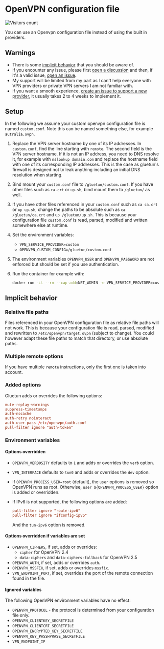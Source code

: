 # OpenVPN configuration file

![Visitors count](https://visitor-badge.laobi.icu/badge?page_id=gluetun.setup.openvpn-file)

You can use an Openvpn configuration file instead of using the built in providers.

## Warnings

- There is some [implicit behavior](#implicit-behavior) that you should be aware of.
- If you encounter any issue, please first [open a discussion](https://github.com/qdm12/gluetun/discussions/new) and then, if it's a valid issue, [open an issue](https://github.com/qdm12/gluetun/issues/new/choose).
- My support will be limited from my part as I can't help everyone with VPN providers or private VPN servers I am not familiar with.
- If you want a smooth experience, [create an issue to support a new provider](https://github.com/qdm12/gluetun/issues/new?assignees=&labels=%3Abulb%3A+New+provider&template=provider.md&title=VPN+provider+support%3A+NAME+OF+THE+PROVIDER), it usually takes 2 to 4 weeks to implement it.

## Setup

In the following we assume your custom openvpn configuration file is named `custom.conf`. Note this can be named something else, for example `autralia.ovpn`.

1. Replace the VPN server hostname by one of its IP addresses. In `custom.conf`, find the line starting with `remote`. The second field is the VPN server hostname. If it is not an IP address, you need to DNS resolve it, for example with `nslookup domain.com` and replace the hostname field with one of its corresponding IP addresses. This is the case as gluetun's firewall is designed not to leak anything including an initial DNS resolution when starting.
1. Bind mount your `custom.conf` file to `/gluetun/custom.conf`. If you have other files such as `ca.crt` or `up.sh`, bind mount them to `/gluetun/` as well.
1. If you have other files referenced in your `custom.conf` such as `ca ca.crt` or `up up.sh`, change the paths to be absolute such as `ca /gluetun/ca.crt` and `up /gluetun/up.sh`. This is because your configuration file `custom.conf` is read, parsed, modified and written somewhere else at runtime.
1. Set the environment variables:
    - `VPN_SERVICE_PROVIDER=custom`
    - `OPENVPN_CUSTOM_CONFIG=/gluetun/custom.conf`
1. The environment variables `OPENVPN_USER` and `OPENVPN_PASSWORD` are not enforced but should be set if you use authentication.
1. Run the container for example with:

    ```sh
    docker run -it --rm --cap-add=NET_ADMIN -e VPN_SERVICE_PROVIDER=custom -e OPENVPN_CUSTOM_CONFIG=/gluetun/custom.conf -v /yourpath/custom.conf:/gluetun/custom.conf:ro -e OPENVPN_USER="youruser" -e OPENVPN_PASSWORD="yourpassword" qmcgaw/gluetun
    ```

## Implicit behavior

### Relative file paths

Files referenced in your OpenVPN configuration file as relative file paths will not work.
This is because your configuration file is read, parsed, modified and rewritten to `/etc/openvpn/target.ovpn` (subject to change). You could however adapt these file paths to match that directory, or use absolute paths.

### Multiple remote options

If you have multiple `remote` instructions, only the first one is taken into account.

### Added options

Gluetun adds or overrides the following options:

```conf
mute-replay-warnings
suppress-timestamps
auth-nocache
auth-retry nointeract
auth-user-pass /etc/openvpn/auth.conf
pull-filter ignore "auth-token"
```

### Environment variables

#### Options overridden

- `OPENVPN_VERBOSITY` defaults to `1` and adds or overrides the `verb` option.
- `VPN_INTERFACE` defaults to `tun0` and adds or overrides the `dev` option.
- If `OPENVPN_PROCESS_USER=root` (default), the `user` options is removed so OpenVPN runs as root.
Otherwise, `user ${OPENVPN_PROCESS_USER}` option is added or overridden.
- If IPv6 is not supported, the following options are added:

    ```conf
    pull-filter ignore "route-ipv6"
    pull-filter ignore "ifconfig-ipv6"
    ```

    And the `tun-ipv6` option is removed.

#### Options overridden if variables are set

- `OPENVPN_CIPHERS`, if set, adds or overrides:
  - `cipher` for OpenVPN 2.4
  - `data-ciphers` and `data-ciphers-fallback` for OpenVPN 2.5
- `OPENVPN_AUTH`, if set, adds or overrides `auth`.
- `OPENVPN_MSSFIX`, if set, adds or overrides `mssfix`.
- `VPN_ENDPOINT_PORT`, if set, overrides the port of the remote connection found in the file.

#### Ignored variables

The following OpenVPN environment variables have no effect:

- `OPENVPN_PROTOCOL` - the protocol is determined from your configuration file only.
- `OPENVPN_CLIENTKEY_SECRETFILE`
- `OPENVPN_CLIENTCRT_SECRETFILE`
- `OPENVPN_ENCRYPTED_KEY_SECRETFILE`
- `OPENVPN_KEY_PASSHPRASE_SECRETFILE`
- `VPN_ENDPOINT_IP`
